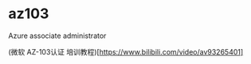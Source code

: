 # az103
Azure associate administrator 


(微软 AZ-103认证 培训教程)[https://www.bilibili.com/video/av93265401]
